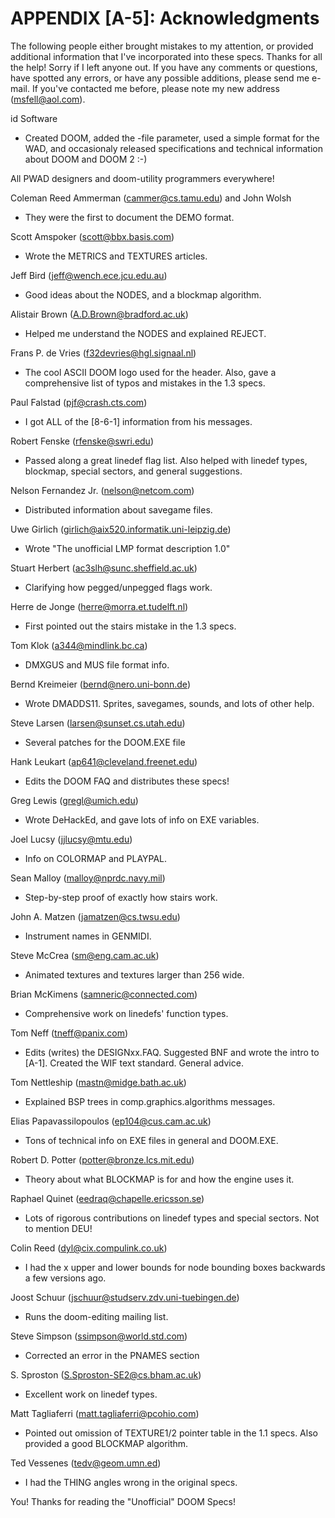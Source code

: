 # APPENDIX [A-5]: Acknowledgments

  The following people either brought mistakes to my attention, or
provided additional information that I've incorporated into these 
specs. Thanks for all the help! Sorry if I left anyone out. 
  If you have any comments or questions, have spotted any errors, 
or have any possible additions, please send me e-mail. If you've 
contacted me before, please note my new address (msfell@aol.com).

id Software
* Created DOOM, added the -file parameter, used a simple format
for the WAD, and occasionaly released specifications and
technical information about DOOM and DOOM 2 :-)

All PWAD designers and doom-utility programmers everywhere!

Coleman Reed Ammerman (cammer@cs.tamu.edu) and John Wolsh
* They were the first to document the DEMO format.

Scott Amspoker (scott@bbx.basis.com)
* Wrote the METRICS and TEXTURES articles.

Jeff Bird (jeff@wench.ece.jcu.edu.au)
* Good ideas about the NODES, and a blockmap algorithm.

Alistair Brown (A.D.Brown@bradford.ac.uk)
* Helped me understand the NODES and explained REJECT.

Frans P. de Vries (f32devries@hgl.signaal.nl)
* The cool ASCII DOOM logo used for the header. Also, gave a
comprehensive list of typos and mistakes in the 1.3 specs.

Paul Falstad (pjf@crash.cts.com)
* I got ALL of the [8-6-1] information from his messages. 

Robert Fenske (rfenske@swri.edu)
* Passed along a great linedef flag list. Also helped with linedef
types, blockmap, special sectors, and general suggestions.

Nelson Fernandez Jr. (nelson@netcom.com)
* Distributed information about savegame files.

Uwe Girlich (girlich@aix520.informatik.uni-leipzig.de)
* Wrote "The unofficial LMP format description 1.0"

Stuart Herbert (ac3slh@sunc.sheffield.ac.uk)
* Clarifying how pegged/unpegged flags work.

Herre de Jonge (herre@morra.et.tudelft.nl) 
* First pointed out the stairs mistake in the 1.3 specs.

Tom Klok (a344@mindlink.bc.ca)
* DMXGUS and MUS file format info.

Bernd Kreimeier (bernd@nero.uni-bonn.de)
* Wrote DMADDS11. Sprites, savegames, sounds, and lots of other help.

Steve Larsen (larsen@sunset.cs.utah.edu)
* Several patches for the DOOM.EXE file

Hank Leukart (ap641@cleveland.freenet.edu)
* Edits the DOOM FAQ and distributes these specs!

Greg Lewis (gregl@umich.edu)
* Wrote DeHackEd, and gave lots of info on EXE variables.

Joel Lucsy (jjlucsy@mtu.edu)
* Info on COLORMAP and PLAYPAL.

Sean Malloy (malloy@nprdc.navy.mil)
* Step-by-step proof of exactly how stairs work.

John A. Matzen (jamatzen@cs.twsu.edu)
* Instrument names in GENMIDI.

Steve McCrea (sm@eng.cam.ac.uk)
* Animated textures and textures larger than 256 wide.

Brian McKimens (samneric@connected.com)
* Comprehensive work on linedefs' function types.

Tom Neff (tneff@panix.com)
* Edits (writes) the DESIGNxx.FAQ. Suggested BNF and wrote the
intro to [A-1]. Created the WIF text standard. General advice.

Tom Nettleship (mastn@midge.bath.ac.uk)
* Explained BSP trees in comp.graphics.algorithms messages.

Elias Papavassilopoulos (ep104@cus.cam.ac.uk)
* Tons of technical info on EXE files in general and DOOM.EXE.

Robert D. Potter (potter@bronze.lcs.mit.edu)
* Theory about what BLOCKMAP is for and how the engine uses it.

Raphael Quinet (eedraq@chapelle.ericsson.se)
* Lots of rigorous contributions on linedef types and special 
sectors. Not to mention DEU!

Colin Reed (dyl@cix.compulink.co.uk)
* I had the x upper and lower bounds for node bounding boxes 
backwards a few versions ago.

Joost Schuur (jschuur@studserv.zdv.uni-tuebingen.de)
* Runs the doom-editing mailing list.

Steve Simpson (ssimpson@world.std.com)
* Corrected an error in the PNAMES section

S. Sproston (S.Sproston-SE2@cs.bham.ac.uk)
* Excellent work on linedef types.

Matt Tagliaferri (matt.tagliaferri@pcohio.com)
* Pointed out omission of TEXTURE1/2 pointer table in the 1.1
specs. Also provided a good BLOCKMAP algorithm.

Ted Vessenes (tedv@geom.umn.ed)
* I had the THING angles wrong in the original specs.

You! Thanks for reading the "Unofficial" DOOM Specs!
